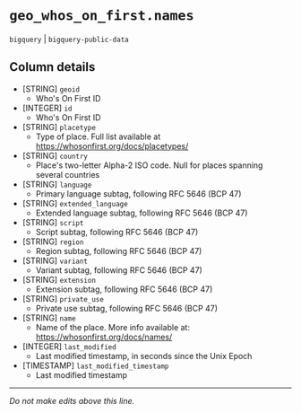 # `geo_whos_on_first.names`
`bigquery` | `bigquery-public-data`

## Column details
* [STRING]    `geoid`
  - Who's On First ID
* [INTEGER]   `id`
  - Who's On First ID
* [STRING]    `placetype`
  - Type of place. Full list available at https://whosonfirst.org/docs/placetypes/
* [STRING]    `country`
  - Place's two-letter Alpha-2 ISO code. Null for places spanning several countries
* [STRING]    `language`
  - Primary language subtag, following RFC 5646 (BCP 47)
* [STRING]    `extended_language`
  - Extended language subtag, following RFC 5646 (BCP 47)
* [STRING]    `script`
  - Script subtag, following RFC 5646 (BCP 47)
* [STRING]    `region`
  - Region subtag, following RFC 5646 (BCP 47)
* [STRING]    `variant`
  - Variant subtag, following RFC 5646 (BCP 47)
* [STRING]    `extension`
  - Extension subtag, following RFC 5646 (BCP 47)
* [STRING]    `private_use`
  - Private use subtag, following RFC 5646 (BCP 47)
* [STRING]    `name`
  - Name of the place. More info available at: https://whosonfirst.org/docs/names/
* [INTEGER]   `last_modified`
  - Last modified timestamp, in seconds since the Unix Epoch
* [TIMESTAMP] `last_modified_timestamp`
  - Last modified timestamp

-------------------------------------------------------------------------------
*Do not make edits above this line.*
